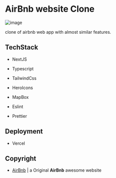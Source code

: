 # AirBnb website Clone

![image](https://github.com/quyetbg/airbnb-clone/assets/103547327/550418eb-0019-4251-bf08-88cce89cfd1c)

clone of airbnb web app with almost similar features.

## TechStack

- NextJS
- Typescript
- TailwindCss
- HeroIcons
- MapBox

- Eslint
- Prettier

## Deployment

- Vercel

## Copyright

- [AirBnb](https://www.airbnb.com/) | a Original **AirBnb** awesome website
